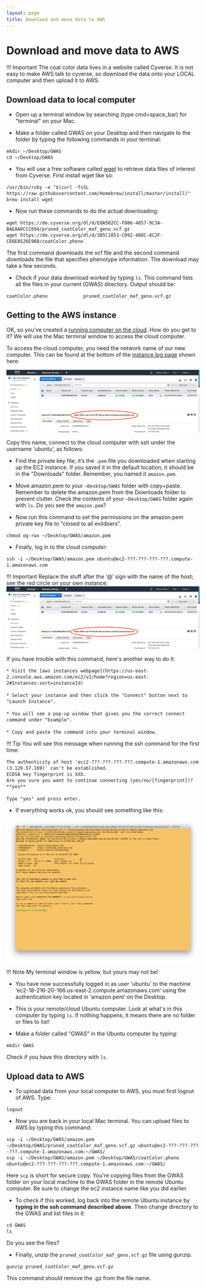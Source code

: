 ```yaml
---
layout: page
title: Download and move data to AWS
---
```


Download and move data to AWS
==============================

!!! Important
    The coat color data lives in a website called Cyverse. It is not easy to make AWS talk to cyverse, so download the data onto your LOCAL computer and then upload it to AWS.

## Download data to local computer

* Open up a terminal window by searching (type cmd+space_bar) for "terminal" on your Mac.

* Make a folder called GWAS on your Desktop and then navigate to the folder by typing the following commands in your terminal:

```
mkdir ~/Desktop/GWAS
cd ~/Desktop/GWAS
```
* You will use a free software called [wget](https://en.wikipedia.org/wiki/Wget) to retrieve data files of interest from Cyverse. First install wget like so:

```
/usr/bin/ruby -e "$(curl -fsSL https://raw.githubusercontent.com/Homebrew/install/master/install)"
brew install wget
```

* Now run these commands to do the actual downloading:

```
wget https://de.cyverse.org/dl/d/E0A502CC-F806-4857-9C3A-BAEAA0CCC694/pruned_coatColor_maf_geno.vcf.gz
wget https://de.cyverse.org/dl/d/3B5C1853-C092-488C-8C2F-CE6E8526E96B/coatColor.pheno
```
The first command downloads the vcf file and the second command downloads the file that specifies phenotype information. The download may take a few seconds.

* Check if your data download worked by typing `ls`. This command lists all the files in your current (GWAS) directory. Output should be:

```
coatColor.pheno				pruned_coatColor_maf_geno.vcf.gz
```


## Getting to the AWS instance

OK, so you've created a [running computer on the cloud](aws_instance_setup.md). How do you get to it? We will use the Mac terminal window to access the cloud computer.

To access the cloud computer, you need the network name of our new computer. This can be found at the bottom of the [instance log page](https://us-east-2.console.aws.amazon.com/ec2/v2/home?region=us-east-2#Instances:sort=instanceId) shown here:

![](images/publicDNS.png)

Copy this name, connect to the cloud computer with ssh under the username ‘ubuntu’, as follows:

* Find the private key file; it’s the `.pem` file you downloaded when starting up the EC2 instance. If you saved it in the default location, it should be in the "Downloads" folder. Remember, you named it `amazon.pem`.

* Move amazon.pem to your `~Desktop/GWAS` folder with copy+paste. Remember to delete the amazon.pem from the Downloads folder to prevent clutter. Check the contents of your `~Desktop/GWAS` folder again with `ls`. Do you see the `amazon.pem`?

* Now run this command to set the permissions on the amazon.pem private key file to “closed to all evildoers”.

```
chmod og-rwx ~/Desktop/GWAS/amazon.pem
```

* Finally, log in to the cloud computer:

```
ssh -i ~/Desktop/GWAS/amazon.pem ubuntu@ec2-???-???-???-???.compute-1.amazonaws.com
```

!!! Important
    Replace the stuff after the ‘@’ sign with the name of the host; see the red circle on your own instance:
    ![](images/publicDNS.png)

If you have trouble with this command, here's another way to do it:

    * Visit the [aws instances webpage](https://us-east-2.console.aws.amazon.com/ec2/v2/home?region=us-east-2#Instances:sort=instanceId)

    * Select your instance and then click the "Connect" button next to "Launch Instance".

    * You will see a pop-up window that gives you the correct connect command under "Example".

    * Copy and paste the command into your terminal window.

!!! Tip
    You will see this message when running the ssh command for the first time:

    The authenticity of host 'ecc2-???-???-???-???.compute-1.amazonaws.com (3.129.57.169)' can't be established.
    ECDSA key fingerprint is XXX.
    Are you sure you want to continue connecting (yes/no/[fingerprint])? **yes**

    Type "yes" and press enter.


* If everything works ok, you should see something like this:

![](images/AWS_Connected.png)

!!! Note
    My terminal window is yellow, but yours may not be!

* You have now successfully logged in as user ‘ubuntu’ to the machine ‘ec2-18-216-20-166.us-east-2.compute.amazonaws.com’ using the authentication key located in ‘amazon.pem’ on the Desktop.

* This is your remote/cloud Ubuntu computer. Look at what's in this computer by typing `ls`. If nothing happens, it means there are no folder or files to list!

* Make a folder called "GWAS" in the Ubuntu computer by typing:

```
mkdir GWAS
```
Check if you have this directory with `ls`.


## Upload data to AWS

* To upload data from your local computer to AWS, you must first logout of AWS. Type:

```
logout
```

* Now you are back in your local Mac terminal. You can upload files to AWS by typing this command:

```
scp -i ~/Desktop/GWAS/amazon.pem ~/Desktop/GWAS/pruned_coatColor_maf_geno.vcf.gz ubuntu@ec2-???-???-???-???.compute-1.amazonaws.com:~/GWAS/
scp -i ~/Desktop/GWAS/amazon.pem ~/Desktop/GWAS/coatColor.pheno ubuntu@ec2-???-???-???-???.compute-1.amazonaws.com:~/GWAS/
```
Here `scp` is short for secure copy. You're copying files from the GWAS folder on your local machine to the GWAS folder in the remote Ubuntu computer. Be sure to change the ec2 instance name like you did earlier.

* To check if this worked, log back into the remote Ubuntu instance by **typing in the ssh command described above**. Then change directory to the GWAS and list files in it:

```
cd GWAS
ls
```
Do you see the files?

* Finally, unzip the `pruned_coatColor_maf_geno.vcf.gz` file using gunzip.

```
gunzip pruned_coatColor_maf_geno.vcf.gz
```
This command should remove the .gz from the file name.
